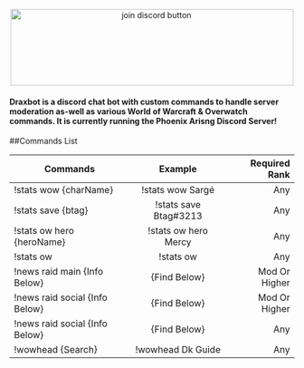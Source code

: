 <p style="text-align:center;"><a href="https://discord.gg/QgpeB8x"><img src="https://forum.twisted-gamers.net/applications/core/interface/imageproxy/imageproxy.php?img=http%3A%2F%2Fi.imgur.com%2FKAlNZDi.png&key=875c4437b4e43b5b83287832cd7476cf30b764ca92ab8529c2f0a7b52960a024" alt="join discord button" height="135" width="500"></a></p>

#### Draxbot is a discord chat bot with custom commands to handle server moderation as-well as various World of Warcraft & Overwatch commands. It is currently running the Phoenix Arisng Discord Server!

##Commands List

| Commands                       | Example               | Required Rank  |
| ------------------------------ |:---------------------:| --------------:|
| !stats wow {charName}          | !stats wow Sargé      | Any            |
| !stats save {btag}             | !stats save Btag#3213 | Any            |
| !stats ow hero {heroName}      | !stats ow hero Mercy  | Any            |
| !stats ow                      | !stats ow             | Any            |
| !news raid main {Info Below}   | {Find Below}          | Mod Or Higher  |
| !news raid social {Info Below} | {Find Below}          | Mod Or Higher  |
| !news raid social {Info Below} | {Find Below}          | Any            |
| !wowhead {Search}              | !wowhead Dk Guide     | Any            |
